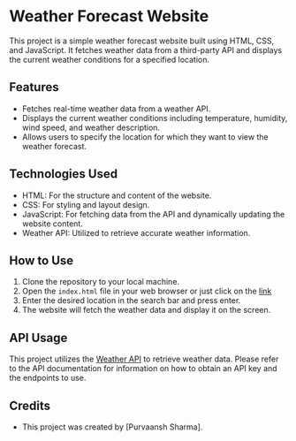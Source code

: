 # Weather Forecast Website

This project is a simple weather forecast website built using HTML, CSS, and JavaScript. It fetches weather data from a third-party API and displays the current weather conditions for a specified location.

## Features

- Fetches real-time weather data from a weather API.
- Displays the current weather conditions including temperature, humidity, wind speed, and weather description.
- Allows users to specify the location for which they want to view the weather forecast.

## Technologies Used

- HTML: For the structure and content of the website.
- CSS: For styling and layout design.
- JavaScript: For fetching data from the API and dynamically updating the website content.
- Weather API: Utilized to retrieve accurate weather information.

## How to Use

1. Clone the repository to your local machine.
2. Open the `index.html` file in your web browser or just click on the [link](https://purvaansh04.github.io/Weather-App/)
3. Enter the desired location in the search bar and press enter.
4. The website will fetch the weather data and display it on the screen.

## API Usage

This project utilizes the [Weather API](https://api.openweathermap.org/data/2.5/weather?units=metric&q=) to retrieve weather data. Please refer to the API documentation for information on how to obtain an API key and the endpoints to use.

## Credits

- This project was created by [Purvaansh Sharma].



